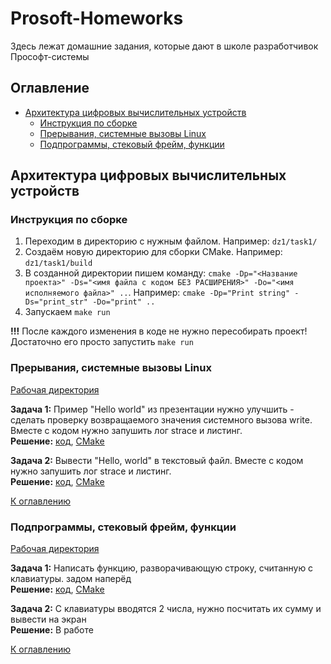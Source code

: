 # Prosoft-Homeworks
Здесь лежат домашние задания, которые дают в школе разработчивок Прософт-системы

## Оглавление
- [Архитектура цифровых вычислительных устройств](#архитектура-цифровых-вычислительных-устройств)
  - [Инструкция по сборке](#инструкция-по-сборке)
  - [Прерывания, системные вызовы Linux](#прерывания-системные-вызовы-linux)
  - [Подпрограммы, стековый фрейм, функции](#подпрограммы-стековый-фрейм-функции)


## Архитектура цифровых вычислительных устройств

### Инструкция по сборке
  1) Переходим в директорию с нужным файлом. Например: `dz1/task1/`  
  2) Создаём новую директорию для сборки CMake. Например: `dz1/task1/build`  
  3) В созданной директории пишем команду: `cmake -Dp="<Название проекта>" -Ds="<имя файла с кодом БЕЗ РАСШИРЕНИЯ>" -Do="<имя исполняемого файла>" ..`. Например: `cmake -Dp="Print string" -Ds="print_str" -Do="print" ..`  
  4) Запускаем `make run`

  __!!!__ После каждого изменения в коде не нужно пересобирать проект! Достаточно его просто запустить `make run`

### Прерывания, системные вызовы Linux
  [Рабочая директория](dz1)  
  
  __Задача 1:__ Пример "Hello world" из презентации нужно улучшить - сделать проверку возвращаемого значения системного вызова write. Вместе с кодом нужно запушить лог strace и листинг.  
  __Решение:__ [код](dz1/task1/print_str.asm), [CMake](dz1/task1/CMakeLists.txt)  
  
  __Задача 2:__ Вывести "Hello, world" в текстовый файл. Вместе с кодом нужно запушить лог strace и листинг.  
  __Решение:__ [код](dz1/task2/write_str.asm), [CMake](dz1/task2/CMakeLists.txt)  
  
  [К оглавлению](#оглавление)

### Подпрограммы, стековый фрейм, функции
  [Рабочая директория](dz2)  
  
  __Задача 1:__ Написать функцию, разворачивающую строку, считанную с клавиатуры. задом наперёд  
  __Решение:__ [код](dz2/task1/reverse_str.asm), [CMake](dz2/task1/CMakeLists.txt)  
  
  __Задача 2:__ С клавиатуры вводятся 2 числа, нужно посчитать их сумму и вывести на экран  
  __Решение:__ В работе 
  
  [К оглавлению](#оглавление)

